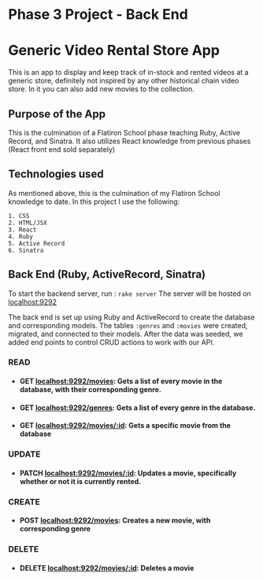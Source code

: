 # Phase 3 Project - Back End

# Generic Video Rental Store App

This is an app to display and keep track of in-stock and rented videos at a generic store, definitely not inspired by any other historical chain video store. In it you can also add new movies to the collection.

## Purpose of the App

This is the culmination of a Flatiron School phase teaching Ruby, Active Record, and Sinatra. It also utilizes React knowledge from previous phases (React front end sold separately)

## Technologies used

As mentioned above, this is the culmination of my Flatiron School knowledge to date. In this project I use the following:

    1. CSS
    2. HTML/JSX
    3. React
    4. Ruby
    5. Active Record
    6. Sinatra

## Back End (Ruby, ActiveRecord, Sinatra)
To start the backend server, run : ``rake server`` The server will be hosted on [localhost:9292](http://localhost:9292)

The back end is set up using Ruby and ActiveRecord to create the database and corresponding models. The tables ``:genres`` and ``:movies`` were created, migrated, and connected to their models. After the data was seeded, we added end points to control CRUD actions to work with our API.

### READ
- #### GET [localhost:9292/movies](http://localhost:9292/movies): Gets a list of every movie in the database, with their corresponding genre.
- #### GET [localhost:9292/genres](http://localhost:9292/movies): Gets a list of every genre in the database.
- #### GET [localhost:9292/movies/:id](http://localhost:9292/movies/:id): Gets a specific movie from the database

### UPDATE
- #### PATCH [localhost:9292/movies/:id](http://localhost:9292/movies/:id): Updates a movie, specifically whether or not it is currently rented.

### CREATE
- #### POST [localhost:9292/movies](http://localhost:9292/movies): Creates a new movie, with corresponding genre 

### DELETE
- #### DELETE [localhost:9292/movies/:id](http://localhost:9292/movies/:id): Deletes a movie
